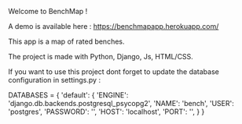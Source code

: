 Welcome to BenchMap !

A demo is available here : https://benchmapapp.herokuapp.com/

This app is a map of rated benches.

The project is made with Python, Django, Js, HTML/CSS.  

If you want to use this project dont forget to update the database configuration in settings.py :

DATABASES = {
    'default': {
        'ENGINE': 'django.db.backends.postgresql_psycopg2',
        'NAME': 'bench',
        'USER': 'postgres',
        'PASSWORD': '',
        'HOST': 'localhost',
        'PORT': '',
    }
}
